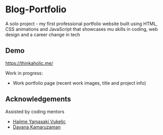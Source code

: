 # Blog-Portfolio
A solo project - my first professional portfolio website built using HTML, CSS animations and JavaScript that showcases mu skills in coding, web design and a career change in tech

## Demo 

https://thinkaholic.me/

Work in progress:
- Work portfolio page (recent work images, title and project info)

## Acknowledgements

Assisted by coding mentors
- [Hajime Yamasaki Vukelic](https://medium.com/@hayavuk)
- [Dayana Kamaruzaman](https://www.7thlumen.com/)
